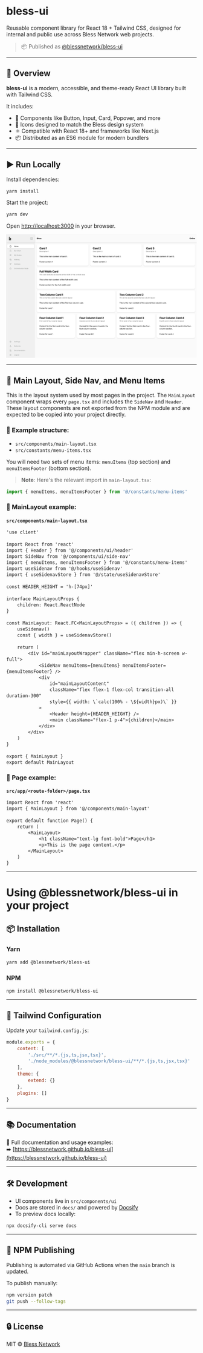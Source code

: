 # bless-ui

Reusable component library for React 18 + Tailwind CSS, designed for internal and public use across Bless Network web projects.

> 📦 Published as [@blessnetwork/bless-ui](https://www.npmjs.com/package/@blessnetwork/bless-ui)

---

## 🚀 Overview

**bless-ui** is a modern, accessible, and theme-ready React UI library built with Tailwind CSS.

It includes:

- 🧱 Components like Button, Input, Card, Popover, and more
- 🎨 Icons designed to match the Bless design system
- ⚛️ Compatible with React 18+ and frameworks like Next.js
- 📦 Distributed as an ES6 module for modern bundlers

---

## ▶️ Run Locally

Install dependencies:

```bash
yarn install
```

Start the project:

```bash
yarn dev
```

Open [http://localhost:3000](http://localhost:3000) in your browser.

![/public/Macbook-Pro-16-1727.998046875x1116.9921875.png](/public/Macbook-Pro-16-1727.998046875x1116.9921875.png)

---

## 🧩 Main Layout, Side Nav, and Menu Items

This is the layout system used by most pages in the project. The `MainLayout` component wraps every `page.tsx` and includes the `SideNav` and `Header`. These layout components are not exported from the NPM module and are expected to be copied into your project directly.

### 📁 Example structure:

- `src/components/main-layout.tsx`
- `src/constants/menu-items.tsx`

You will need two sets of menu items: `menuItems` (top section) and `menuItemsFooter` (bottom section).

> **Note**: Here's the relevant import in `main-layout.tsx`:

```ts
import { menuItems, menuItemsFooter } from '@/constants/menu-items'
```

### 🔧 MainLayout example:

**`src/components/main-layout.tsx`**

```tsx
'use client'

import React from 'react'
import { Header } from '@/components/ui/header'
import SideNav from '@/components/ui/side-nav'
import { menuItems, menuItemsFooter } from '@/constants/menu-items'
import useSidenav from '@/hooks/useSidenav'
import { useSidenavStore } from '@/state/useSidenavStore'

const HEADER_HEIGHT = 'h-[74px]'

interface MainLayoutProps {
	children: React.ReactNode
}

const MainLayout: React.FC<MainLayoutProps> = ({ children }) => {
	useSidenav()
	const { width } = useSidenavStore()

	return (
		<div id="mainLayoutWrapper" className="flex min-h-screen w-full">
			<SideNav menuItems={menuItems} menuItemsFooter={menuItemsFooter} />
			<div
				id="mainLayoutContent"
				className="flex flex-1 flex-col transition-all duration-300"
				style={{ width: \`calc(100% - \${width}px)\` }}
			>
				<Header height={HEADER_HEIGHT} />
				<main className="flex-1 p-4">{children}</main>
			</div>
		</div>
	)
}

export { MainLayout }
export default MainLayout
```

### 📄 Page example:

**`src/app/<route-folder>/page.tsx`**

```tsx
import React from 'react'
import { MainLayout } from '@/components/main-layout'

export default function Page() {
	return (
		<MainLayout>
			<h1 className="text-lg font-bold">Page</h1>
			<p>This is the page content.</p>
		</MainLayout>
	)
}
```

---

# Using @blessnetwork/bless-ui in your project

## 📦 Installation

### Yarn

```bash
yarn add @blessnetwork/bless-ui
```

### NPM

```bash
npm install @blessnetwork/bless-ui
```

---

## 🎨 Tailwind Configuration

Update your `tailwind.config.js`:

```js
module.exports = {
	content: [
		'./src/**/*.{js,ts,jsx,tsx}',
		'./node_modules/@blessnetwork/bless-ui/**/*.{js,ts,jsx,tsx}'
	],
	theme: {
		extend: {}
	},
	plugins: []
}
```

---

## 📚 Documentation

📖 Full documentation and usage examples:  
➡️ [https://blessnetwork.github.io/bless-ui](https://blessnetwork.github.io/bless-ui)

---

## 🛠️ Development

- UI components live in `src/components/ui`
- Docs are stored in `docs/` and powered by [Docsify](https://docsify.js.org)
- To preview docs locally:

```bash
npx docsify-cli serve docs
```

---

## 🚀 NPM Publishing

Publishing is automated via GitHub Actions when the `main` branch is updated.

To publish manually:

```bash
npm version patch
git push --follow-tags
```

---

## 🔒 License

MIT © [Bless Network](https://bless.network)
